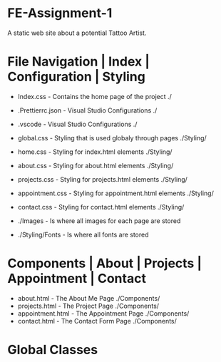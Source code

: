 # FE-Assignment-1

A static web site about a potential Tattoo Artist.

# File Navigation | Index | Configuration | Styling

- Index.css - Contains the home page of the project ./

- .Prettierrc.json - Visual Studio Configurations ./
- .vscode - Visual Studio Configurations ./

- global.css - Styling that is used globaly through pages ./Styling/
- home.css - Styling for index.html elements ./Styling/
- about.css - Styling for about.html elements ./Styling/
- projects.css - Styling for projects.html elements ./Styling/
- appointment.css - Styling for appointment.html elements ./Styling/
- contact.css - Styling for contact.html elements ./Styling/

- ./Images - Is where all images for each page are stored

- ./Styling/Fonts - Is where all fonts are stored

# Components | About | Projects | Appointment | Contact

- about.html - The About Me Page ./Components/
- projects.html - The Project Page ./Components/
- appointment.html - The Appointment Page ./Components/
- contact.html - The Contact Form Page ./Components/

# Global Classes

<header>
  <logo>
  <nav-menu>

<container>
  <left-box>
    <content-box>
      <title>
      <text>
      <button>
  <right-box>
    <content-box>
      <title>
      <text>
      <button>

<footer>
